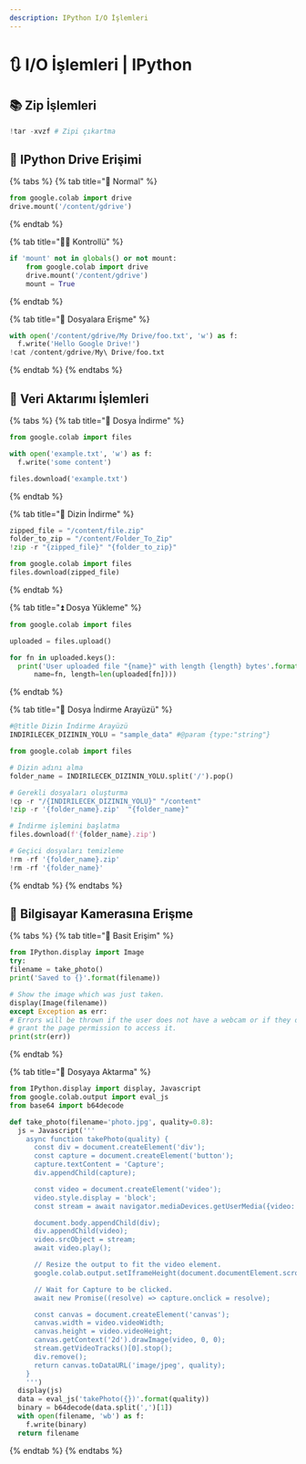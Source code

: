 ```yaml
---
description: IPython I/O İşlemleri
---
```

# 🔃 I/O İşlemleri | IPython

## 📚 Zip İşlemleri

```python
!tar -xvzf # Zipi çıkartma
```

## 📂 IPython Drive Erişimi

{% tabs %}
{% tab title="🎈 Normal" %}
```python
from google.colab import drive
drive.mount('/content/gdrive')
```
{% endtab %}

{% tab title="👮‍♂️ Kontrollü" %}
```python
if 'mount' not in globals() or not mount:
    from google.colab import drive
    drive.mount('/content/gdrive')
    mount = True
```
{% endtab %}

{% tab title="🎫 Dosyalara Erişme" %}
```python
with open('/content/gdrive/My Drive/foo.txt', 'w') as f:
  f.write('Hello Google Drive!')
!cat /content/gdrive/My\ Drive/foo.txt
```
{% endtab %}
{% endtabs %}

## 💫 Veri Aktarımı İşlemleri

{% tabs %}
{% tab title="📃 Dosya İndirme" %}
```python
from google.colab import files

with open('example.txt', 'w') as f:
  f.write('some content')

files.download('example.txt')
```
{% endtab %}

{% tab title="📂 Dizin İndirme" %}
```python
zipped_file = "/content/file.zip"
folder_to_zip = "/content/Folder_To_Zip"
!zip -r "{zipped_file}" "{folder_to_zip}"

from google.colab import files
files.download(zipped_file)
```
{% endtab %}

{% tab title="⏫ Dosya Yükleme" %}
```python
from google.colab import files

uploaded = files.upload()

for fn in uploaded.keys():
  print('User uploaded file "{name}" with length {length} bytes'.format(
      name=fn, length=len(uploaded[fn])))
```
{% endtab %}

{% tab title="🚀 Dosya İndirme Arayüzü" %}
```python
#@title Dizin İndirme Arayüzü
INDIRILECEK_DIZININ_YOLU = "sample_data" #@param {type:"string"}

from google.colab import files

# Dizin adını alma
folder_name = INDIRILECEK_DIZININ_YOLU.split('/').pop()

# Gerekli dosyaları oluşturma
!cp -r "/{INDIRILECEK_DIZININ_YOLU}" "/content"
!zip -r '{folder_name}.zip'  "{folder_name}"

# İndirme işlemini başlatma
files.download(f'{folder_name}.zip')

# Geçici dosyaları temizleme
!rm -rf '{folder_name}.zip'
!rm -rf '{folder_name}'
```
{% endtab %}
{% endtabs %}

## 📸 Bilgisayar Kamerasına Erişme

{% tabs %}
{% tab title="🎈 Basit Erişim" %}
```python
from IPython.display import Image
try:
filename = take_photo()
print('Saved to {}'.format(filename))

# Show the image which was just taken.
display(Image(filename))
except Exception as err:
# Errors will be thrown if the user does not have a webcam or if they do not
# grant the page permission to access it.
print(str(err))
```
{% endtab %}

{% tab title="📑 Dosyaya Aktarma" %}
```python
from IPython.display import display, Javascript
from google.colab.output import eval_js
from base64 import b64decode

def take_photo(filename='photo.jpg', quality=0.8):
  js = Javascript('''
    async function takePhoto(quality) {
      const div = document.createElement('div');
      const capture = document.createElement('button');
      capture.textContent = 'Capture';
      div.appendChild(capture);

      const video = document.createElement('video');
      video.style.display = 'block';
      const stream = await navigator.mediaDevices.getUserMedia({video: true});

      document.body.appendChild(div);
      div.appendChild(video);
      video.srcObject = stream;
      await video.play();

      // Resize the output to fit the video element.
      google.colab.output.setIframeHeight(document.documentElement.scrollHeight, true);

      // Wait for Capture to be clicked.
      await new Promise((resolve) => capture.onclick = resolve);

      const canvas = document.createElement('canvas');
      canvas.width = video.videoWidth;
      canvas.height = video.videoHeight;
      canvas.getContext('2d').drawImage(video, 0, 0);
      stream.getVideoTracks()[0].stop();
      div.remove();
      return canvas.toDataURL('image/jpeg', quality);
    }
    ''')
  display(js)
  data = eval_js('takePhoto({})'.format(quality))
  binary = b64decode(data.split(',')[1])
  with open(filename, 'wb') as f:
    f.write(binary)
  return filename
```
{% endtab %}
{% endtabs %}
